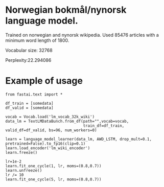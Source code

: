 # Norwegian bokmål/nynorsk language model.
Trained on norwegian and nynorsk wikipedia. Used 85476 articles with a minimum word length of 1800.


Vocabular size: 32768

Perplexity:22.294086

# Example of usage
```
from fastai.text import *

df_train = [somedata]
df_valid = [somedata]

vocab = Vocab.load('lm_vocab_32k_wiki')
data_lm = TextLMDataBunch.from_df(path="",vocab=vocab,
                                  train_df=df_train, valid_df=df_valid, bs=96, num_workers=0)
                                  
learn = language_model_learner(data_lm, AWD_LSTM, drop_mult=0.1, pretrained=False).to_fp16(clip=0.1)
learn.load_encoder('lm_wiki_encoder')
learn.freeze()

lr=1e-2
learn.fit_one_cycle(1, lr, moms=(0.8,0.7)) 
learn.unfreeze()
lr /= 10
learn.fit_one_cycle(5, lr, moms=(0.8,0.7)) 
```
